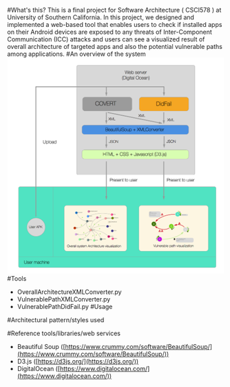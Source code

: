 #What's this?
This is a final project for Software Architecture ( CSCI578 ) at University of Southern California. In this project, we designed and implemented a web-based tool that enables users to check if installed apps on their Android devices are exposed to any threats of Inter-Component Communication (ICC) attacks and users can see a visualized result of overall architecture of targeted apps and also the potential vulnerable paths among applications.
#An overview of the system     
![picture alt](https://github.com/pinchih/CS578-Final-Project/blob/master/image/system_graph.png?raw=true)
#Tools
* OverallArchitectureXMLConverter.py
* VulnerablePathXMLConverter.py
* VulnerablePathDidFail.py
#Usage

#Architectural pattern/styles used

#Reference tools/libraries/web services
* Beautiful Soup ([https://www.crummy.com/software/BeautifulSoup/](https://www.crummy.com/software/BeautifulSoup/))
* D3.js ([https://d3js.org/](https://d3js.org/))
* DigitalOcean ([https://www.digitalocean.com/](https://www.digitalocean.com/))







